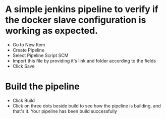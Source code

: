 # A simple jenkins pipeline to verify if the docker slave configuration is working as expected.

- Go to New Item
- Create Pipeline
- Select Pipeline Script SCM
- Import this file by providing it's link and folder according to the fields
- Click Save

# Build the pipeline

- Click Build
- Click on three dots beside build to see how the pipeline is building, and that's it. Your pipeline has been build successfully





